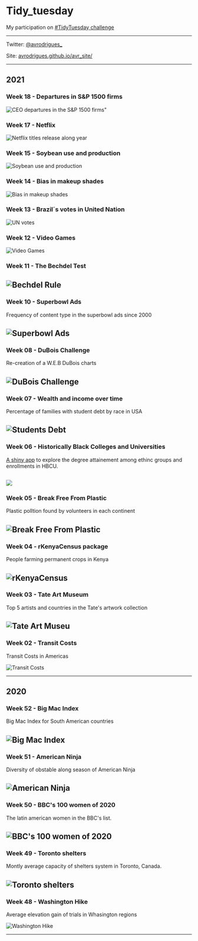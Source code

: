 # Tidy_tuesday
My participation on [#TidyTuesday challenge](https://github.com/rfordatascience/tidytuesday)

---

Twitter: [@avrodrigues_](https://twitter.com/avrodrigues_)

Site: [avrodrigues.github.io/avr_site/](https://avrodrigues.github.io/avr_site/)

---

## 2021
### Week 18 - Departures in S&P 1500 firms 
![CEO departures in the S&P 1500 firms"](/2021/week18/departures.png)

### Week 17 - Netflix
![Netflix titles release along year](/2021/week17/netflix.png)

### Week 15 - Soybean use and production
![Soybean use and production](/2021/week15/br_soja.png)

### Week 14 - Bias in makeup shades
![Bias in makeup shades](/2021/week14/makeup.png)


### Week 13 - Brazil´s votes in United Nation
![UN votes](/2021/week13/un_votes.png)


### Week 12 - Video Games
![Video Games](/2021/week12/games.png)


### Week 11 - The Bechdel Test

![Bechdel Rule](/2021/week11/the_rule.png)
---

### Week 10 - Superbowl Ads
Frequency of content type in the superbowl ads since 2000

![Superbowl Ads](/2021/week10/superbowl.png)
---

### Week 08 - DuBois Challenge
Re-creation of a W.E.B DuBois charts 

![DuBois Challenge](/2021/week08/dubois.png)
---

### Week 07 - Wealth and income over time
Percentage of families with student debt by race in USA

![Students Debt](/2021/week07/student_debt.png)
---

### Week 06 - Historically Black Colleges and Universities
[A shiny app]( https://avrodrigues.shinyapps.io/hbcu/) to explore the degree attainement among ethinc groups and enrollments in HBCU.

![](/2021/week06/hbcu.gif)
---

### Week 05 - Break Free From Plastic
Plastic polltion found by volunteers in each continent

![Break Free From Plastic](2021/week05/plastic.png)
---

### Week 04 - rKenyaCensus package
People farming permanent crops in Kenya

![rKenyaCensus](2021/week04/kenya_crops.png)
---

### Week 03 - Tate Art Museum
Top 5 artists and countries in the Tate's artwork collection

![Tate Art Museu](2021/week03/tate.png)
---

### Week 02 - Transit Costs
Transit Costs in Americas

![Transit Costs](/2021/week02/transit.png)

---
## 2020

### Week 52 - Big Mac Index
Big Mac Index for South American countries

![Big Mac Index](2020/week52/bigmac_index.gif)
---

### Week 51 - American Ninja
Diversity of obstable along season of American Ninja

![American Ninja](2020/week51/ninja.png)
---

### Week 50 - BBC's 100 women of 2020
The latin american women in the BBC's list.

![BBC's 100 women of 2020](/2020/week50/latin_women.png)
---

### Week 49 - Toronto shelters
Montly average capacity of shelters system in Toronto, Canada.

![Toronto shelters](/2020/week49/sheltes.png)
---

### Week 48 - Washington Hike
Average elevation gain of trials in Whasington regions

![Washington Hike](/2020/week48/Chart_v2.png)

---
